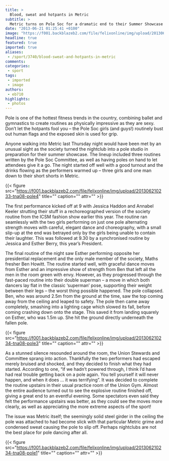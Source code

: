 ```yaml
---
title: >
  Blood, sweat and hotpants in Metric
subtitle: >
  Metric turns on Pole Soc for a dramatic end to their Summer Showcase
date: "2013-06-21 01:25:41 +0100"
image: "https://f001.backblazeb2.com/file/felixonline/img/upload/201306211041-tna08-poledancing.jpg"
headline: true
featured: true
imported: true
aliases:
 - /sport/3740/blood-sweat-and-hotpants-in-metric
comments:
categories:
 - sport
tags:
 - imported
 - image
authors:
 - eb710
highlights:
 - photos
---
```


Pole is one of the hottest fitness trends in the country, combining ballet and gymnastics to create routines as physically impressive as they are sexy. Don’t let the hotpants fool you – the Pole Soc girls (and guys!) routinely bust out human flags and the exposed skin is used for grip.

Anyone walking into Metric last Thursday night would have been met by an unusual sight as the society turned the nightclub into a pole studio in preparation for their summer showcase. The lineup included three routines written by the Pole Soc Committee, as well as having poles on hand to let attendees give it a go. The night started off well with a good turnout and the drinks flowing as the performers warmed up – three girls and one man down to their short shorts in Metric.

{{< figure src="https://f001.backblazeb2.com/file/felixonline/img/upload/201306210233-tna08-pole4" title="" caption="" attr="" >}}

The first performance kicked off at 9 with Jessica Haddon and Annabel Keeler strutting their stuff in a rechoreographed version of the society routine from the ICSM fashion show earlier this year. The routine ran seamlessly with the two girls performing on just one pole alternating strength moves with careful, elegant dance and choreography, with a small slip-up at the end was betrayed only by the girls being unable to contain their laughter. This was followed at 9.30 by a synchronised routine by Jessica and Esther Berry, this year’s President.

The final routine of the night saw Esther performing opposite her presidential replacement and the only male member of the society, Maths fresher Ben Howitt. The routine started well, with graceful dance moves from Esther and an impressive show of strength from Ben that left all the men in the room green with envy. However, as they progressed through the fast-paced routine into their double superman – a move in which both dancers lay flat in the classic ‘superman’ pose, supporting their weight between their legs – the worst thing possible happened. The pole collapsed. Ben, who was around 2.5m from the ground at the time, saw the top coming away from the ceiling and leaped to safety. The pole then came away completely, smashing into a lighting cage which slowed its fall, before coming crashing down onto the stage. This saved it from landing squarely on Esther, who was 1.5m up. She hit the ground directly underneath the fallen pole.

{{< figure src="https://f001.backblazeb2.com/file/felixonline/img/upload/201306210234-tna08-pole3" title="" caption="" attr="" >}}

As a stunned silence resounded around the room, the Union Stewards and Committee sprang into action. Thankfully the two performers had escaped merely bruised and shocked, and they decided to finish what they had started. According to one, “if we hadn’t powered through, I think I’d have had real trouble getting back on a pole again. You tell yourself it will never happen, and when it does … it was terrifying”. It was decided to complete the routine upstairs in their usual practice room of the Union Gym. Almost the entire audience turned out to see the explosive routine finished off, giving a great end to an eventful evening. Some spectators even said they felt the performance upstairs was better, as they could see the moves more clearly, as well as appreciating the more extreme aspects of the sport!

The issue was Metric itself; the seemingly solid steel girder in the ceiling the pole was attached to had become slick with that particular Metric grime and condensed sweat causing the pole to slip off. Perhaps nightclubs are not the best place for pole dancing after all.

{{< figure src="https://f001.backblazeb2.com/file/felixonline/img/upload/201306210234-tna08-pole1" title="" caption="" attr="" >}}
